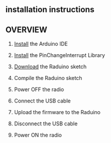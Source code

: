 ## installation instructions
##         OVERVIEW

1. [Install](https://github.com/amunters/bitx40/blob/master/installation_instructions/1-IDE-installation.md) the Arduino IDE

2. [Install](https://github.com/amunters/bitx40/blob/master/library-install.md) the PinChangeInterrupt Library

3. [Download](https://github.com/amunters/bitx40/blob/master/installation_instructions/2-download-sketch.md) the Raduino sketch

4. Compile the Raduino sketch

5. Power OFF the radio

6. Connect the USB cable

7. Upload the firmware to the Raduino

8. Disconnect the USB cable

8. Power ON the radio
